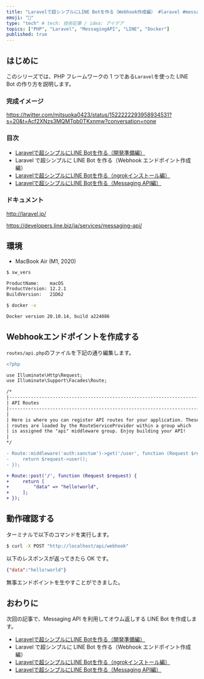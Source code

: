 ```yaml
---
title: "Laravelで超シンプルにLINE Botを作る（Webhook作成編） #laravel #messagingapi #php"
emoji: "💬"
type: "tech" # tech: 技術記事 / idea: アイデア
topics: ["PHP", "Laravel", "MessagingAPI", "LINE", "Docker"]
published: true
---
```




## はじめに

このシリーズでは、PHP フレームワークの 1 つである`Laravel`を使った LINE Bot の作り方を説明します。

### 完成イメージ

https://twitter.com/mitsuoka0423/status/1522222293958934531?s=20&t=Acf2XNzs3MQMTpb0TKxnmw?conversation=none

### 目次

- [Laravelで超シンプルにLINE Botを作る（開発準備編）](./laravel-line-helloworld-01)
- Laravel で超シンプルに LINE Bot を作る（Webhook エンドポイント作成編）
- [Laravelで超シンプルにLINE Botを作る（ngrokインストール編）](./laravel-line-helloworld-03)
- [Laravelで超シンプルにLINE Botを作る（Messaging API編）](./laravel-line-helloworld-04)

### ドキュメント

http://laravel.jp/

https://developers.line.biz/ja/services/messaging-api/

## 環境

- MacBook Air (M1, 2020)

```bash
$ sw_vers

ProductName:    macOS
ProductVersion: 12.2.1
BuildVersion:   21D62
```

```bash
$ docker -v

Docker version 20.10.14, build a224086
```

## Webhookエンドポイントを作成する

`routes/api.php`のファイルを下記の通り編集します。

```diff php:routes/api.php
<?php

use Illuminate\Http\Request;
use Illuminate\Support\Facades\Route;

/*
|--------------------------------------------------------------------------
| API Routes
|--------------------------------------------------------------------------
|
| Here is where you can register API routes for your application. These
| routes are loaded by the RouteServiceProvider within a group which
| is assigned the "api" middleware group. Enjoy building your API!
|
*/

- Route::middleware('auth:sanctum')->get('/user', function (Request $request) {
-     return $request->user();
- });

+ Route::post('/', function (Request $request) {
+     return [
+         "data" => "hello!world",
+     ];
+ });
```

## 動作確認する

ターミナルで以下のコマンドを実行します。

```bash
$ curl -X POST "http://localhost/api/webhook"
```

以下のレスポンスが返ってきたら OK です。

```json
{"data":"hello!world"}
```

無事エンドポイントを生やすことができました。

## おわりに

次回の記事で、Messaging API を利用してオウム返しする LINE Bot を作成します。

- [Laravelで超シンプルにLINE Botを作る（開発準備編）](./laravel-line-helloworld-01)
- Laravel で超シンプルに LINE Bot を作る（Webhook エンドポイント作成編）
- [Laravelで超シンプルにLINE Botを作る（ngrokインストール編）](./laravel-line-helloworld-03)
- [Laravelで超シンプルにLINE Botを作る（Messaging API編）](./laravel-line-helloworld-04)
